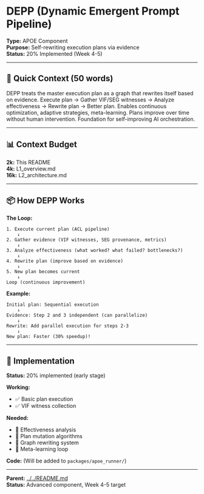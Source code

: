 # DEPP (Dynamic Emergent Prompt Pipeline)

**Type:** APOE Component  
**Purpose:** Self-rewriting execution plans via evidence  
**Status:** 20% Implemented (Week 4-5)

---

## 🎯 **Quick Context (50 words)**

DEPP treats the master execution plan as a graph that rewrites itself based on evidence. Execute plan → Gather VIF/SEG witnesses → Analyze effectiveness → Rewrite plan → Better plan. Enables continuous optimization, adaptive strategies, meta-learning. Plans improve over time without human intervention. Foundation for self-improving AI orchestration.

---

## 📊 **Context Budget**

**2k:** This README  
**4k:** L1_overview.md  
**16k:** L2_architecture.md

---

## 📦 **How DEPP Works**

**The Loop:**
```
1. Execute current plan (ACL pipeline)
    ↓
2. Gather evidence (VIF witnesses, SEG provenance, metrics)
    ↓
3. Analyze effectiveness (what worked? what failed? bottlenecks?)
    ↓
4. Rewrite plan (improve based on evidence)
    ↓
5. New plan becomes current
    ↓
Loop (continuous improvement)
```

**Example:**
```
Initial plan: Sequential execution
    ↓
Evidence: Step 2 and 3 independent (can parallelize)
    ↓
Rewrite: Add parallel execution for steps 2-3
    ↓
New plan: Faster (30% speedup)!
```

---

## 🔧 **Implementation**

**Status:** 20% implemented (early stage)

**Working:**
- ✅ Basic plan execution
- ✅ VIF witness collection

**Needed:**
- 🔄 Effectiveness analysis
- 🔄 Plan mutation algorithms
- 🔄 Graph rewriting system
- 🔄 Meta-learning loop

**Code:** (Will be added to `packages/apoe_runner/`)

---

**Parent:** [../../README.md](../../README.md)  
**Status:** Advanced component, Week 4-5 target

